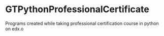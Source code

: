 # GTPythonProfessionalCertificate
Programs created while taking professional certification course in python on edx.o
